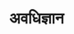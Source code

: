 ---
title: अवधिज्ञान

type: episode

order:
  cat: choolik
  aagam: 
    position : 1
    depth: 1
  episode:
    position: 4
    depth: 2

parent:
  type: aagam

children:
  type: sutra
  count: 10

---